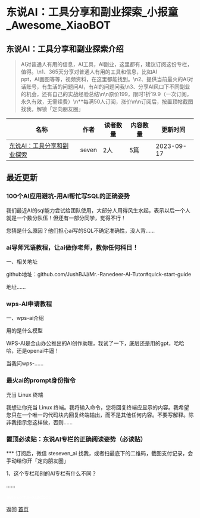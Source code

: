 # 东说AI：工具分享和副业探索_小报童_Awesome_XiaoBOT

## 东说AI：工具分享和副业探索介绍
> AI对普通人有用的信息，AI工具，AI副业，这里都有，建议订阅这份专栏，值得。\n1、365天分享对普通人有用的工具和信息，比如AI  
ppt，AI画图等等，视频资料，在这里都能找到。\n2、提供当前最火的AI对话账号，有生活的问题问AI，有AI的问题问我\n3、分享AI风口下不同副业的机会，还有自己的实战经验总结\n\n原价199，限时1折19.9（一次订阅，永久有效，无需续费）\n**每满50人订阅，涨价\n\n订阅后，按置顶帖截图找我，解锁「定向朋友圈」  
  


|名称|作者|读者数量|内容数量|更新时间|
|---|---|---|---|---|
|[东说AI：工具分享和副业探索](https://xiaobot.net/p/dongAI?refer=0b133df9-27dc-423b-8101-639049001c13)|seven|2人|5篇|2023-09-17|

## 最近更新
### 100个AI应用避坑-用AI帮忙写SQL的正确姿势

我们最近AI的sql能力尝试给团队使用，大部分人用得风生水起，表示以后一个人就是一个数分队伍！但还有一部分同学，觉得不行！

您猜是什么原因？他们担心ai写的SQL不确定准确性，没人背......

### ai导师咒语教程，让ai做你老师，教你任何科目！

一、相关地址

github地址：github.com/JushBJJ/Mr.-Ranedeer-AI-Tutor#quick-start-guide

地址......

### wps-AI申请教程

一、wps-ai介绍

用的是什么模型

WPS-AI是金山办公推出的AI创作助理，我试了一下，底层还是用的gpt，哈哈哈，还是openai牛逼！

当我问wps-......

### 最火ai的prompt身份指令

充当 Linux 终端

我想让你充当 Linux
终端。我将输入命令，您将回复终端应显示的内容。我希望您只在一个唯一的代码块内回复终端输出，而不是其他任何内容。不要写解释。除非我指示您这样做，否则......

### 置顶必读贴：东说AI专栏的正确阅读姿势（必读贴）

*** 订阅后，微信 steseven_ai 找我，或者扫最底下的二维码，截图支付记录，会手动给你开「定向朋友圈」

1、这个专栏和别的AI专栏有什么不同？

......


<a href="https://github.com/Reno9527/awesome-xiaobot" style="color: white; text-decoration: none;">awesome-xiaobot</a>

返回 [首页](../README.md)

